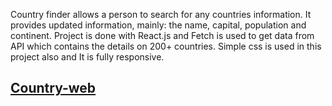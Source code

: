 Country finder allows a person to search for any countries information. It provides updated information, mainly: the name, capital, population and continent. Project is done with React.js and Fetch is used to get data from API which contains the details on 200+ countries. Simple css is used in this project also and It is fully responsive.
## [Country-web](https://kvirike.github.io/country-web)
